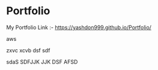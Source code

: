 # Portfolio
My Portfolio Link :-
https://yashdon999.github.io/Portfolio/


aws

zxvc
xcvb
dsf
sdf

sdaS
SDFJJK
JJK
DSF
AFSD
